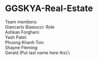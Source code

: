 # GGSKYA-Real-Estate

Team members:\
Giancarlo Biasiucci: Role\
Ashkan Forghani:\
Yash Patel:\
Phuong Khanh Ton:\
Shayne Fleming:\
Gerald (Put last name here thx):\
